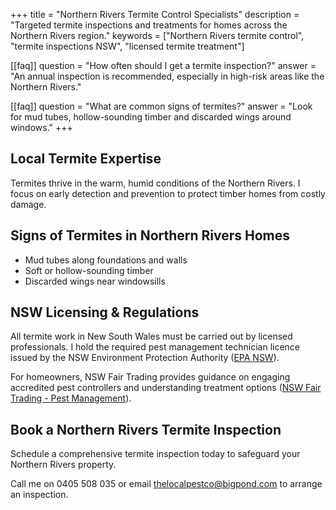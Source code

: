 +++
title = "Northern Rivers Termite Control Specialists"
description = "Targeted termite inspections and treatments for homes across the Northern Rivers region."
keywords = ["Northern Rivers termite control", "termite inspections NSW", "licensed termite treatment"]

[[faq]]
question = "How often should I get a termite inspection?"
answer = "An annual inspection is recommended, especially in high-risk areas like the Northern Rivers."

[[faq]]
question = "What are common signs of termites?"
answer = "Look for mud tubes, hollow-sounding timber and discarded wings around windows."
+++

## Local Termite Expertise

Termites thrive in the warm, humid conditions of the Northern Rivers. I focus on early detection and prevention to protect timber homes from costly damage.

## Signs of Termites in Northern Rivers Homes

- Mud tubes along foundations and walls
- Soft or hollow-sounding timber
- Discarded wings near windowsills

## NSW Licensing & Regulations

All termite work in New South Wales must be carried out by licensed professionals. I hold the required pest management technician licence issued by the NSW Environment Protection Authority ([EPA NSW](https://www.epa.nsw.gov.au/your-environment/pesticides/licences-and-permits/pest-management-technicians-and-businesses)).

For homeowners, NSW Fair Trading provides guidance on engaging accredited pest controllers and understanding treatment options ([NSW Fair Trading - Pest Management](https://www.fairtrading.nsw.gov.au/housing-and-property/building-and-renovating/pest-management)).

## Book a Northern Rivers Termite Inspection

Schedule a comprehensive termite inspection today to safeguard your Northern Rivers property.

Call me on 0405 508 035 or email thelocalpestco@bigpond.com to arrange an inspection.
